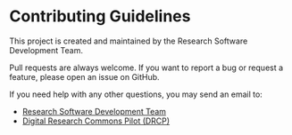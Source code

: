 # Contributing Guidelines

This project is created and maintained by the Research Software Development Team.  

Pull requests are always welcome. If you want to report a bug or request a feature, please open an issue on GitHub.  

If you need help with any other questions, you may send an email to:  
- [Research Software Development Team](mailto:rsd@mcmaster.ca)
- [Digital Research Commons Pilot (DRCP)](mailto:askresearch@mcmaster.ca)
